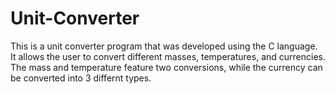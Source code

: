 # Unit-Converter

This is a unit converter program that was developed using the C language. It allows the user to convert different masses, temperatures, and currencies. The mass and temperature feature two
conversions, while the currency can be converted into 3 differnt types.
